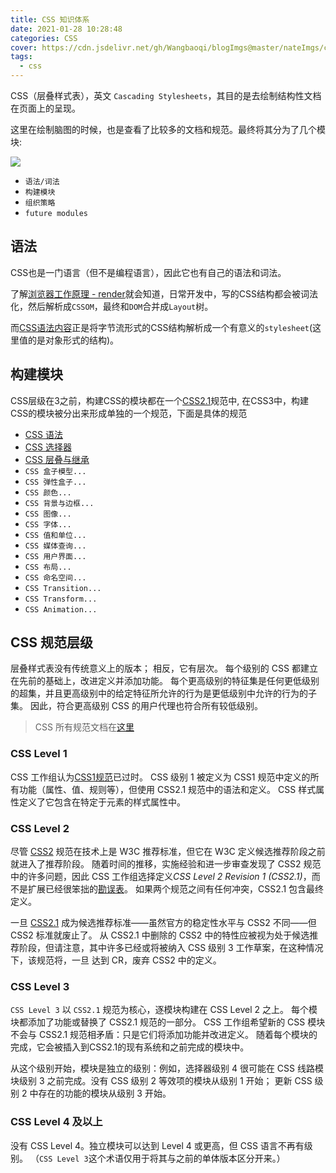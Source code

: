 ```yaml
---
title: CSS 知识体系
date: 2021-01-28 10:28:48
categories: CSS
cover: https://cdn.jsdelivr.net/gh/Wangbaoqi/blogImgs@master/nateImgs/css/css-cover-all.png
tags: 
  - css
---
```


CSS（层叠样式表），英文 `Cascading Stylesheets`，其目的是去绘制结构性文档在页面上的呈现。

这里在绘制脑图的时候，也是查看了比较多的文档和规范。最终将其分为了几个模块:

![](https://cdn.jsdelivr.net/gh/Wangbaoqi/blogImgs@master/nateImgs/css/CSS-mind.png)

* `语法/词法`
* `构建模块`
* `组织策略`
* `future modules`

## 语法

CSS也是一门语言（但不是编程语言），因此它也有自己的语法和词法。

了解[浏览器工作原理 - render](/post/Browser/browser-render)就会知道，日常开发中，写的CSS结构都会被词法化，然后解析成`CSSOM`，最终和`DOM`合并成`Layout`树。

而[CSS语法内容](https://www.w3.org/TR/css-syntax-3/)正是将字节流形式的CSS结构解析成一个有意义的`stylesheet`(这里值的是对象形式的结构)。

## 构建模块

CSS层级在3之前，构建CSS的模块都在一个[CSS2.1](https://www.w3.org/TR/CSS2/)规范中, 在CSS3中，构建CSS的模块被分出来形成单独的一个规范，下面是具体的规范

* [CSS 语法](/post/FrontEnd/CSS/CSS语法)
* [CSS 选择器](/post/FrontEnd/CSS/CSS选择器)
* [CSS 层叠与继承](/post/FrontEnd/CSS/CSS层叠与继承)
* `CSS 盒子模型...`
* `CSS 弹性盒子...`
* `CSS 颜色...`
* `CSS 背景与边框...`
* `CSS 图像...`
* `CSS 字体...`
* `CSS 值和单位...`
* `CSS 媒体查询...`
* `CSS 用户界面...`
* `CSS 布局...`
* `CSS 命名空间...`
* `CSS Transition...`
* `CSS Transform...`
* `CSS Animation...`

<!-- * [CSS Syntax Level 3](https://www.w3.org/TR/css-syntax-3/)
* [CSS Style Attributes](https://www.w3.org/TR/css-style-attr/)
* [Media Queries Level 3](https://www.w3.org/TR/css3-mediaqueries/)
* [CSS Conditional Rules Level 3](https://www.w3.org/TR/css-conditional-3/)
* [CSS Namespaces](https://www.w3.org/TR/css-namespaces/)
* [CSS Cascading and Inheritance Level 4](https://www.w3.org/TR/css-cascade-4/)
* [CSS Values and Units Level 3](https://www.w3.org/TR/css-values-3/)
* [CSS Custom Properties for Cascading Variables Module Level 1](https://www.w3.org/TR/css-variables-1/)
* [CSS Box Model Level 3](https://www.w3.org/TR/css-box-3/)
* [CSS Color Level 3](https://www.w3.org/TR/css-color-3/)
* [CSS Backgrounds and Borders Level 3](https://www.w3.org/TR/css-backgrounds-3/)
* [CSS Images Level 3](https://www.w3.org/TR/css-images-3/)
* [CSS Fonts Level 3](https://www.w3.org/TR/css-fonts-3/)
* [CSS Writing Modes Level 3](https://www.w3.org/TR/css-writing-modes-3/)
* [CSS Multi-column Layout Level 1](https://www.w3.org/TR/css-multicol-1/)
* [CSS Flexible Box Module Level 1](https://www.w3.org/TR/css-flexbox-1/)
* [CSS User Interface Module Level 3](https://www.w3.org/TR/css-ui-3/)
* [CSS Containment Module Level 1](https://www.w3.org/TR/css-contain-1/)
* [CSS Transforms Level 1](https://www.w3.org/TR/css-transforms-1/)
* [CSS Compositing and Blending Level 1](https://www.w3.org/TR/compositing-1/)
* [CSS Easing Functions Level 1](https://www.w3.org/TR/css-easing-1/) -->

## CSS 规范层级

层叠样式表没有传统意义上的版本； 相反，它有层次。 每个级别的 CSS 都建立在先前的基础上，改进定义并添加功能。 每个更高级别的特征集是任何更低级别的超集，并且更高级别中的给定特征所允许的行为是更低级别中允许的行为的子集。 因此，符合更高级别 CSS 的用户代理也符合所有较低级别。

> CSS 所有规范文档在[这里](https://www.w3.org/Style/CSS/)

### CSS Level 1

CSS 工作组认为[CSS1规范](https://www.w3.org/TR/2008/REC-CSS1-20080411/)已过时。 CSS 级别 1 被定义为 CSS1 规范中定义的所有功能（属性、值、规则等），但使用 CSS2.1 规范中的语法和定义。 CSS 样式属性定义了它包含在特定于元素的样式属性中。

### CSS Level 2

尽管 [CSS2](https://www.w3.org/TR/2008/REC-CSS2-20080411/) 规范在技术上是 W3C 推荐标准，但它在 W3C 定义候选推荐阶段之前就进入了推荐阶段。 随着时间的推移，实施经验和进一步审查发现了 CSS2 规范中的许多问题，因此 CSS 工作组选择定义*CSS Level 2 Revision 1 (CSS2.1)*，而不是扩展已经很笨拙的[勘误表](https://www.w3.org/Style/css2-updates/REC-CSS2-19980512-errata.html)。 如果两个规范之间有任何冲突，CSS2.1 包含最终定义。

一旦 [CSS2.1](https://www.w3.org/TR/CSS2/) 成为候选推荐标准——虽然官方的稳定性水平与 CSS2 不同——但 CSS2 标准就废止了。 从 CSS2.1 中删除的 CSS2 中的特性应被视为处于候选推荐阶段，但请注意，其中许多已经或将被纳入 CSS 级别 3 工作草案，在这种情况下，该规范将，一旦 达到 CR，废弃 CSS2 中的定义。

### CSS Level 3

`CSS Level 3` 以 `CSS2.1` 规范为核心，逐模块构建在 CSS Level 2 之上。 每个模块都添加了功能或替换了 CSS2.1 规范的一部分。 CSS 工作组希望新的 CSS 模块不会与 CSS2.1 规范相矛盾：只是它们将添加功能并改进定义。 随着每个模块的完成，它会被插入到CSS2.1的现有系统和之前完成的模块中。

从这个级别开始，模块是独立的级别：例如，选择器级别 4 很可能在 CSS 线路模块级别 3 之前完成。没有 CSS 级别 2 等效项的模块从级别 1 开始； 更新 CSS 级别 2 中存在的功能的模块从级别 3 开始。

### CSS Level 4 及以上

没有 CSS Level 4。独立模块可以达到 Level 4 或更高，但 CSS 语言不再有级别。 （`CSS Level 3`这个术语仅用于将其与之前的单体版本区分开来。）
